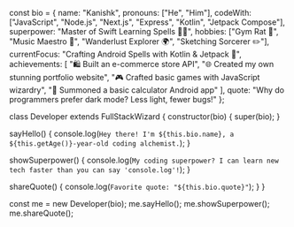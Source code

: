 const bio = {
  name: "Kanishk",
  pronouns: ["He", "Him"],
  codeWith: ["JavaScript", "Node.js", "Next.js", "Express", "Kotlin", "Jetpack Compose"],
  superpower: "Master of Swift Learning Spells 🧙‍♂️",
  hobbies: ["Gym Rat 💪", "Music Maestro 🎵", "Wanderlust Explorer 🌍", "Sketching Sorcerer ✏️"],
  currentFocus: "Crafting Android Spells with Kotlin & Jetpack 🚀",
  achievements: [
    "🛍️ Built an e-commerce store API",
    "🌐 Created my own stunning portfolio website",
    "🎮 Crafted basic games with JavaScript wizardry",
    "📱 Summoned a basic calculator Android app"
  ],
  quote: "Why do programmers prefer dark mode? Less light, fewer bugs!"
};

class Developer extends FullStackWizard {
  constructor(bio) {
    super(bio);
  }

  sayHello() {
    console.log(`Hey there! I'm ${this.bio.name}, a ${this.getAge()}-year-old coding alchemist.`);
  }

  showSuperpower() {
    console.log(`My coding superpower? I can learn new tech faster than you can say 'console.log'!`);
  }

  shareQuote() {
    console.log(`Favorite quote: "${this.bio.quote}"`);
  }
}

const me = new Developer(bio);
me.sayHello();
me.showSuperpower();
me.shareQuote();

